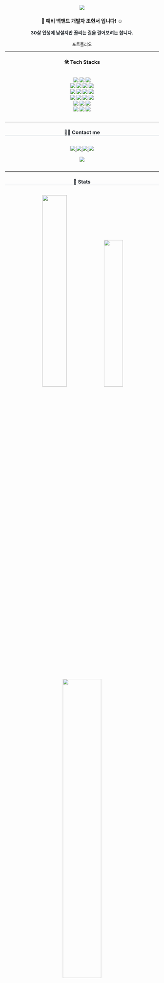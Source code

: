 <div align= "center">
    <img src="https://capsule-render.vercel.app/api?type=rounded&color=timeGradient&text=Welcome%20to%20Chordingg's%20GitHub%20👋&animation=twinkling&fontSize=40&fontAlignY=50&fontColor=000000" />
</div>
    <div align= "center"> 
    <h3 align="center"> 👋 예비 백앤드 개발자 조현서 입니다! ☺️ </h3>
    <div style="font-weight: 700; font-size:15px; text-align: center; color: #282d33;"> 30살 인생에 낯설지만 끌리는 길을 걸어보려는 합니다. </div> 
        <br>
        <div>
            <a href="https://chordingg.github.io/chordingg_portfolio/" style="text-decoration: none;">포트폴리오</a>
        </div>
    </div><hr/>
    <div align= "center">
    <h3 align="center"> 🛠️ Tech Stacks </h3> <br>
    <div style="margin: 0 auto; text-align: center;" align= "center"> 
          <img src="https://img.shields.io/badge/Java-007396?style=for-the-badge&logo=Java&logoColor=white">
          <img src="https://img.shields.io/badge/Oracle-F80000?style=for-the-badge&logo=Oracle&logoColor=white">
          <img src="https://img.shields.io/badge/MySQL-4479A1?style=for-the-badge&logo=MySQL&logoColor=white">
          <br/>
          <img src="https://img.shields.io/badge/Spring-6DB33F?style=for-the-badge&logo=Spring&logoColor=white">
          <img src="https://img.shields.io/badge/Spring Boot-6DB33F?style=for-the-badge&logo=Spring Boot&logoColor=white">
          <img src="https://img.shields.io/badge/apache%20tomcat-%23F8DC75.svg?style=for-the-badge&logo=apache-tomcat&logoColor=black">
          <img src="https://img.shields.io/badge/Bootstrap-7952B3?style=for-the-badge&logo=Bootstrap&logoColor=white">
          <br/>
          <img src="https://img.shields.io/badge/C++-00599C?style=for-the-badge&logo=C%2B%2B&logoColor=white">
          <img src="https://img.shields.io/badge/Python-3776AB?style=for-the-badge&logo=Python&logoColor=white">
          <img src="https://img.shields.io/badge/jQuery-0769AD?style=for-the-badge&logo=jQuery&logoColor=white">
          <img src="https://img.shields.io/badge/Amazon AWS-232F3E?style=for-the-badge&logo=Amazon AWS&logoColor=white">
          <br/>
           <img src="https://img.shields.io/badge/Thymeleaf-%23005C0F.svg?style=for-the-badge&logo=Thymeleaf&logoColor=white">
          <img src="https://img.shields.io/badge/HTML5-E34F26?style=for-the-badge&logo=HTML5&logoColor=white">
          <img src="https://img.shields.io/badge/CSS3-1572B6?style=for-the-badge&logo=CSS3&logoColor=white">
          <img src="https://img.shields.io/badge/Javascript-F7DF1E?style=for-the-badge&logo=Javascript&logoColor=white">
          <br/>
          <img src="https://img.shields.io/badge/Eclipse-FE7A16.svg?style=for-the-badge&logo=Eclipse&logoColor=white">
          <img src="https://img.shields.io/badge/Gradle-02303A.svg?style=for-the-badge&logo=Gradle&logoColor=white">
          <img src="https://img.shields.io/badge/Postman-FF6C37?style=for-the-badge&logo=postman&logoColor=white">
          <br/>
          <img src="https://img.shields.io/badge/Git-F05032?style=for-the-badge&logo=Git&logoColor=white">
          <img src="https://img.shields.io/badge/Github-181717?style=for-the-badge&logo=Github&logoColor=white">
          <img src="https://img.shields.io/badge/Discord-5865F2?style=for-the-badge&logo=Discord&logoColor=white">
          </div><br><hr/>
    </div>
    <div align= "center">
        <h3 style="border-bottom: 1px solid #d8dee4; color: #282d33;"> 🧑‍💻 Contact me </h3> <br> 
            <a href=https://www.instagram.com/> 
                <img src="https://img.shields.io/badge/Instagram-E4405F?style=for-the-badge&logo=Instagram&logoColor=white&link=https://www.instagram.com/"> 
            </a>
             <a href=mailto:> 
                 <img src="https://img.shields.io/badge/Gmail-EA4335?style=for-the-badge&logo=Gmail&logoColor=white&link=mailto:"> 
             </a>
             <a href=https://chording-95.tistory.com/> 
                 <img src="https://img.shields.io/badge/Tistory-000000?style=for-the-badge&logo=Tistory&logoColor=white&link=https://chording-95.tistory.com/"> 
             </a>
             <a href=https://www.notion.so/Portfolio-d968376d002747fdb5bb518090f1f0d9> 
                 <img src="https://img.shields.io/badge/Notion-000000?style=for-the-badge&logo=Notion&logoColor=white&link=https://www.notion.so/Daily-31758745b74848039adc06b06b86212c"> 
             </a>
    </div><br> 
    <div align= "center">
        <a href="https://hits.seeyoufarm.com"> 
            <img src="https://hits.seeyoufarm.com/api/count/incr/badge.svg?url=https%3A%2F%2Fgithub.com%2FChordingg%2F&count_bg=%23000000&title_bg=%23000000&icon=github.svg&icon_color=%23FFFFFF&title=GitHub&edge_flat=false"/></a>
    </div>
    <br><hr/>
   <div align="center">
    <h3 style="border-bottom: 1px solid #d8dee4; color: #282d33;">🏅 Stats</h3> <br>
    <div align="center">
        <img src="https://github-readme-stats.vercel.app/api?username=Chordingg&bg_color=60,bd96f8,94ffcd&title_color=000000&text_color=000000"  width="40%"/ > 
         <a href="https://solved.ac/Chordingg">
            <img src="http://mazassumnida.wtf/api/v2/generate_badge?boj=whgustj5679"  width="35%">
        </a>
    </div>
    <br>
    <div align="center">
         <img src="https://github-readme-stats.vercel.app/api/top-langs/?username=Chordingg&layout=compact&bg_color=60,bd96f8,94ffcd&title_color=000000&text_color=000000" width="50%"/><br> <br>
    </div>
</div>
    
    






<br>
<!--
**Chordingg/Chordingg** is a ✨ _special_ ✨ repository because its `README.md` (this file) appears on your GitHub profile.

Here are some ideas to get you started:

- 🔭 I’m currently working on ...
- 🌱 I’m currently learning ...
- 👯 I’m looking to collaborate on ...
- 🤔 I’m looking for help with ...
- 💬 Ask me about ...
- 📫 How to reach me: ...
- 😄 Pronouns: ...
- ⚡ Fun fact: ...
-->

First Project
